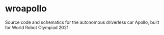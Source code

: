 # wroapollo
Source code and schematics for the autonomous driverless car Apollo, built for World Robot Olympiad 2021.
